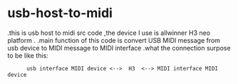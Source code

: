 # usb-host-to-midi


.this is usb host to midi src code ,the device I use is allwinner H3 neo platform .
.main function of this code is convert USB MIDI message from usb device to MIDI message to MIDI interface
.what the connection surpose to be like this:
      
          usb interface MIDI device <-->  H3  <--> MIDI interface MIDI device
